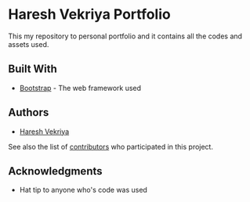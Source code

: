 # Haresh Vekriya Portfolio

This my repository to personal portfolio and it contains all the codes and assets used.

## Built With

* [Bootstrap](http://www.get.bootstrap.com) - The web framework used

## Authors

* [Haresh Vekriya](https://github.com/hvekriya)

See also the list of [contributors](https://github.com/your/project/contributors) who participated in this project.

## Acknowledgments

* Hat tip to anyone who's code was used
